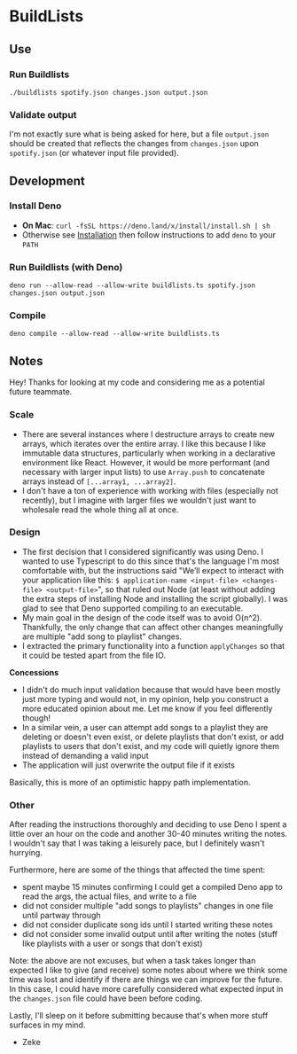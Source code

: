 # BuildLists

## Use

### Run Buildlists
`./buildlists spotify.json changes.json output.json`

### Validate output
I'm not exactly sure what is being asked for here, but a file `output.json` should be created that reflects the changes from `changes.json` upon `spotify.json` (or whatever input file provided).

## Development

### Install Deno
- **On Mac**: `curl -fsSL https://deno.land/x/install/install.sh | sh`
- Otherwise see [Installation](https://deno.land/manual@v1.28.0/getting_started/installation)
then follow instructions to add `deno` to your `PATH`

### Run Buildlists (with Deno)
`deno run --allow-read --allow-write buildlists.ts spotify.json changes.json output.json`

### Compile
`deno compile --allow-read --allow-write buildlists.ts`

## Notes
Hey! Thanks for looking at my code and considering me as a potential future teammate.
### Scale
- There are several instances where I destructure arrays to create new arrays, which iterates over the entire array. I like this because I like immutable data structures, particularly when working in a declarative environment like React. However, it would be more performant (and necessary with larger input lists) to use `Array.push` to concatenate arrays instead of `[...array1, ...array2]`.
- I don't have a ton of experience with working with files (especially not recently), but I imagine with larger files we wouldn't just want to wholesale read the whole thing all at once.

### Design
- The first decision that I considered significantly was using Deno. I wanted to use Typescript to do this since that's the language I'm most comfortable with, but the instructions said "We’ll expect to interact with your application like this: `$ application-name <input-file> <changes-file> <output-file>`", so that ruled out Node (at least without adding the extra steps of installing Node and installing the script globally). I was glad to see that Deno supported compiling to an executable.
- My main goal in the design of the code itself was to avoid O(n^2). Thankfully, the only change that can affect other changes meaningfully are multiple "add song to playlist" changes. 
- I extracted the primary functionality into a function `applyChanges` so that it could be tested apart from the file IO.

**Concessions**
- I didn't do much input validation because that would have been mostly just more typing and would not, in my opinion, help you construct a more educated opinion about me. Let me know if you feel differently though!
- In a similar vein, a user can attempt add songs to a playlist they are deleting or doesn't even exist, or delete playlists that don't exist, or add playlists to users that don't exist, and my code will quietly ignore them instead of demanding a valid input
- The application will just overwrite the output file if it exists

Basically, this is more of an optimistic happy path implementation.

### Other
After reading the instructions thoroughly and deciding to use Deno I spent a little over an hour on the code and another 30-40 minutes writing the notes. I wouldn't say that I was taking a leisurely pace, but I definitely wasn't hurrying. 

Furthermore, here are some of the things that affected the time spent:
- spent maybe 15 minutes confirming I could get a compiled Deno app to read the args, the actual files, and write to a file
- did not consider multiple "add songs to playlists" changes in one file until partway through
- did not consider duplicate song ids until I started writing these notes
- did not consider some invalid output until after writing the notes (stuff like playlists with a user or songs that don't exist)

Note: the above are not excuses, but when a task takes longer than expected I like to give (and receive) some notes about where we think some time was lost and identify if there are things we can improve for the future. In this case, I could have more carefully considered what expected input in the `changes.json` file could have been before coding.

Lastly, I'll sleep on it before submitting because that's when more stuff surfaces in my mind.

- Zeke
